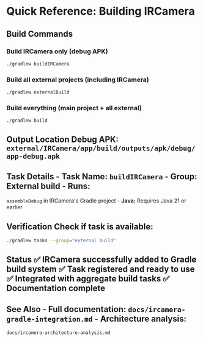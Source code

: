 # Quick Reference: Building IRCamera

## Build Commands

### Build IRCamera only (debug APK)

```bash
./gradlew buildIRCamera
```

### Build all external projects (including IRCamera)

```bash
./gradlew externalBuild
```

### Build everything (main project + all external)

```bash
./gradlew build
```

## Output Location Debug APK: `external/IRCamera/app/build/outputs/apk/debug/app-debug.apk`

## Task Details - **Task Name:** `buildIRCamera` - **Group:** External build - **Runs:**

`assembleDebug` in IRCamera's Gradle project - **Java:** Requires Java 21 or earlier

## Verification Check if task is available:

```bash
./gradlew tasks --group="external build"
```

## Status ✅ IRCamera successfully added to Gradle build system ✅ Task registered and ready to use ✅ Integrated with aggregate build tasks ✅ Documentation complete

## See Also - Full documentation: `docs/ircamera-gradle-integration.md` - Architecture analysis:

`docs/ircamera-architecture-analysis.md`
